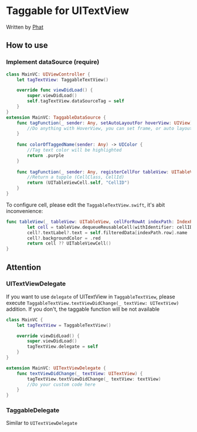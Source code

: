 # Taggable for UITextView

Written by [Phat](https://www.facebook.com/phthphat)

## How to use

### Implement dataSource (require)

```swift
class MainVC: UIViewController {
    let tagTextView: TaggableTextView()

    override func viewDidLoad() {
        super.viewDidLoad()
        self.tagTextView.dataSourceTag = self
    }
}
extension MainVC: TaggableDataSource {
    func tagFunction(_ sender: Any, setAutoLayoutFor hoverView: UIView) {
        //Do anything with HoverView, you can set frame, or auto layout for this
    }
    
    func colorOfTaggedName(sender: Any) -> UIColor {
        //Tag text color will be highlighted
        return .purple
    }
    
    func tagFunction(_ sender: Any, registerCellFor tableView: UITableView) -> (AnyClass, String) {
        //Return a tupple (CellClass, CellId)
        return (UITableViewCell.self, "CellID")
    }
}
```

To configure cell, please edit the `TaggableTextView.swift`, it's abit inconvenience:

```swift
func tableView(_ tableView: UITableView, cellForRowAt indexPath: IndexPath) -> UITableViewCell {
        let cell = tableView.dequeueReusableCell(withIdentifier: cellID)
        cell?.textLabel?.text = self.filteredData[indexPath.row].name
        cell?.backgroundColor = .red
        return cell ?? UITableViewCell()
}
```

## Attention
### UITextViewDelegate
If you want to use `delegate` of UITextView in `TaggableTextView`, please execute `TaggableTextView.textViewDidChange(_ textView: UITextView)` addition. If you don't, the taggable function will be not available
```swift
class MainVC {
    let tagTextView = TaggableTextView()

    override viewDidLoad() {
        super.viewDidLoad()
        tagTextView.delegate = self
    }
}

extension MainVC: UITextViewDelegate {
    func textViewDidChange(_ textView: UITextView) {
        tagTextView.textViewDidChange(_ textView: textView)
        //Do your custom code here
    }
}
``` 
### TaggableDelegate
Similar to `UITextViewDelegate`